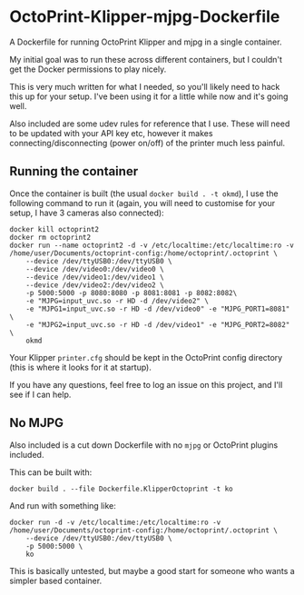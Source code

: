 # OctoPrint-Klipper-mjpg-Dockerfile
A Dockerfile for running OctoPrint Klipper and mjpg in a single container.

My initial goal was to run these across different containers, but I couldn't get the Docker permissions to play nicely.

This is very much written for what I needed, so you'll likely need to hack this up for your setup. I've been using it for a little while now and it's going well.

Also included are some udev rules for reference that I use. These will need to be updated with your API key etc, however it makes connecting/disconnecting (power on/off) of the printer much less painful.

## Running the container

Once the container is built (the usual `docker build . -t okmd`), I use the following command to run it (again, you will need to customise for your setup, I have 3 cameras also connected):

```
docker kill octoprint2
docker rm octoprint2
docker run --name octoprint2 -d -v /etc/localtime:/etc/localtime:ro -v /home/user/Documents/octoprint-config:/home/octoprint/.octoprint \
    --device /dev/ttyUSB0:/dev/ttyUSB0 \
    --device /dev/video0:/dev/video0 \
    --device /dev/video1:/dev/video1 \
    --device /dev/video2:/dev/video2 \
    -p 5000:5000 -p 8080:8080 -p 8081:8081 -p 8082:8082\
    -e "MJPG=input_uvc.so -r HD -d /dev/video2" \
    -e "MJPG1=input_uvc.so -r HD -d /dev/video0" -e "MJPG_PORT1=8081" \
    -e "MJPG2=input_uvc.so -r HD -d /dev/video1" -e "MJPG_PORT2=8082" \
    okmd
```

Your Klipper `printer.cfg` should be kept in the OctoPrint config directory (this is where it looks for it at startup).

If you have any questions, feel free to log an issue on this project, and I'll see if I can help.

## No MJPG

Also included is a cut down Dockerfile with no `mjpg` or OctoPrint plugins included.

This can be built with:
```
docker build . --file Dockerfile.KlipperOctoprint -t ko
```

And run with something like:
```
docker run -d -v /etc/localtime:/etc/localtime:ro -v /home/user/Documents/octoprint-config:/home/octoprint/.octoprint \
    --device /dev/ttyUSB0:/dev/ttyUSB0 \
    -p 5000:5000 \
    ko
```

This is basically untested, but maybe a good start for someone who wants a simpler based container.

